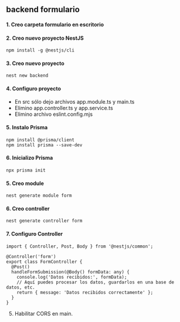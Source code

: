## backend formulario

#### 1. Creo carpeta formulario en escritorio

#### 2. Creo nuevo proyecto NestJS

```
npm install -g @nestjs/cli
```

#### 3. Creo nuevo proyecto

```
nest new backend
```

#### 4. Configuro proyecto

* En src sólo dejo archivos app.module.ts y main.ts
* Elimino app.controller.ts y app.service.ts
* Elimino archivo eslint.config.mjs

#### 5. Instalo Prisma

```
npm install @prisma/client
npm install prisma --save-dev
```

#### 6. Inicializo Prisma

```
npx prisma init
```




#### 5. Creo module

```
nest generate module form
```

#### 6. Creo controller

```
nest generate controller form
```

#### 7. Configuro Controller

```
import { Controller, Post, Body } from '@nestjs/common';

@Controller('form')
export class FormController {
  @Post()
  handleFormSubmission(@Body() formData: any) {
    console.log('Datos recibidos:', formData);
    // Aquí puedes procesar los datos, guardarlos en una base de datos, etc.
    return { message: 'Datos recibidos correctamente' };
  }
}
```

5. Habilitar CORS en main.
